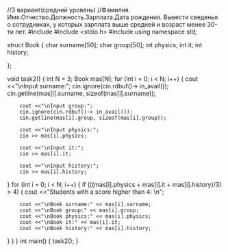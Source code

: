 //3 вариант(средний уровень)
//Фамилия. Имя.Отчество.Должность.Зарплата.Дата рождения. Вывести сведенья о сотрудниках, у которых зарплата выше средней и возраст менее 30-ти лет.
#include <iostream>
#include <stdio.h>
#include <cmath>
using namespace std;

struct Book
{
    char surname[50];
    char group[50];
    int physics;
    int it;
    int history;
    
    
};

void task2()
{
    int N = 3;
    Book mas[N];
    for (int i = 0; i < N; i++)
{
        cout <<"\nInput surname:";
        cin.ignore(cin.rdbuf()-> in_avail());
        cin.getline(mas[i].surname, sizeof(mas[i].surname));
        
        cout <<"\nInput group:";
        cin.ignore(cin.rdbuf()-> in_avail());
        cin.getline(mas[i].group, sizeof(mas[i].group));
        
        cout <<"\nInput physics:";
        cin >> mas[i].physics;
        
        cout <<"\nInput it:";
        cin >> mas[i].it;
        
        cout <<"\nInput history:";
        cin >> mas[i].history;
}
for (int i = 0; i < N; i++)
{
if (((mas[i].physics + mas[i].it + mas[i].history)/3) > 4)
{
cout <<"Students with a score higher than 4: \n";

        cout <<"\nBook surname:" << mas[i].surname;
        cout <<"\nBook group:" << mas[i].group;
        cout <<"\nBook physics:" << mas[i].physics;
        cout <<"\nBook it:" << mas[i].it;
        cout <<"\nBook history:" << mas[i].history;
        
}
}
}
int main()
{
    task2();
}

